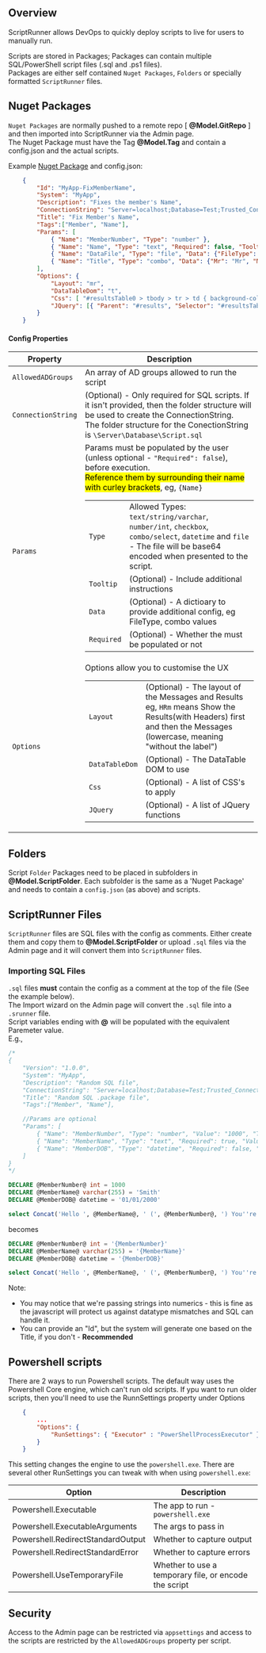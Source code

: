 ## Overview

ScriptRunner allows DevOps to quickly deploy scripts to live for users to manually run.  

Scripts are stored in Packages; Packages can contain multiple SQL/PowerShell script files (.sql and .ps1 files).  
Packages are either self contained `Nuget Packages`, `Folders` or specially formatted `ScriptRunner` files.

## Nuget Packages

`Nuget Packages` are normally pushed to a remote repo [ **@Model.GitRepo** ] and then imported into ScriptRunner via the Admin page.  
The Nuget Package must have the Tag **@Model.Tag** and contain a config.json and the actual scripts.


Example <a href="/files/MyApp_Fix_Name.1.1.3.nupkg">Nuget Package</a> and config.json:

```json
    {
        "Id": "MyApp-FixMemberName",
        "System": "MyApp",
        "Description": "Fixes the member's Name",
        "ConnectionString": "Server=localhost;Database=Test;Trusted_Connection=True;",
        "Title": "Fix Member's Name",
        "Tags":["Member", "Name"],
        "Params": [
            { "Name": "MemberNumber", "Type": "number" },
            { "Name": "Name", "Type": "text", "Required": false, "Tooltip": "Their new Name" },
            { "Name": "DataFile", "Type": "file", "Data": {"FileType": ".csv"} },
            { "Name": "Title", "Type": "combo", "Data": {"Mr": "Mr", "Mrs": "Mrs", "Dr": "Dr"}, "Required": false }
        ],
        "Options": {
            "Layout": "mr",
            "DataTableDom": "t",
            "Css": [ "#resultsTable0 > tbody > tr > td { background-color: orange; cursor: copy; }" ],
            "JQuery": [{ "Parent": "#results", "Selector": "#resultsTable0 > tbody > tr > td:nth-child(1)", "Event": "click", "Function": "let $text = $(evt.target).text();  window.copyText($text, `${evt.data.script.id} ${$text} Copied!`);" }] 
        }
    }
 ```
 
#### Config Properties

| Property           | Description                                                                                                                                                                                                                                                                                                                                                                                                                                                                                                                                                                                                                                                                                                              |
| ------------------ | ------------------------------------------------------------------------------------------------------------------------------------------------------------------------------------------------------------------------------------------------------------------------------------------------------------------------------------------------------------------------------------------------------------------------------------------------------------------------------------------------------------------------------------------------------------------------------------------------------------------------------------------------------------------------------------------------------------------------ |
| `AllowedADGroups`  | An array of AD groups allowed to run the script                                                                                                                                                                                                                                                                                                                                                                                                                                                                                                                                                                                                                                                                          |
| `ConnectionString` | (Optional) - Only required for SQL scripts. If it isn't provided, then the folder structure will be used to create the ConnectionString.<br />The folder structure for the ConectionString is `\Server\Database\Script.sql`                                                                                                                                                                                                                                                                                                                                                                                                                                                                                              |
| `Params`           | Params must be populated by the user (unless optional - `"Required": false`), before execution.<br /><mark>Reference them by surrounding their name with curley brackets</mark>, eg, `{Name}`<table><tbody><tr><td>`Type`</td><td>Allowed Types: `text/string/varchar`, `number/int`, `checkbox`, `combo/select`, `datetime` and `file` - The file will be base64 encoded when presented to the script.</td></tr><tr><td>`Tooltip`</td><td>(Optional) - Include additional instructions</td></tr><tr><td>`Data`</td><td>(Optional) - A dictioary to provide additional config, eg FileType, combo values</td></tr><tr><td>`Required`</td><td>(Optional) - Whether the must be populated or not</td></tr></tbody></table> |
| `Options`          | Options allow you to customise the UX<br /><table><tbody><tr><td>`Layout`</td><td>(Optional) - The layout of the Messages and Results<br />eg, `HRm` means Show the Results(with Headers) first and then the Messages (lowercase, meaning "without the label")</td></tr><tr><td>`DataTableDom`</td><td>(Optional) - The DataTable DOM to use</td></tr><tr><td>`Css`</td><td>(Optional) - A list of CSS's to apply</td></tr><tr><td>`JQuery`</td><td>(Optional) - A list of JQuery functions</td></tr></tbody></table>                                                                                                                                                                                                    |

## Folders

Script `Folder` Packages need to be placed in subfolders in **@Model.ScriptFolder**.  Each subfolder is the same as a 'Nuget Package' and needs to contain a `config.json` (as above) and scripts.

## ScriptRunner Files

`ScriptRunner` files are SQL files with the config as comments.  Either create them and copy them to **@Model.ScriptFolder** or upload `.sql` files via the Admin page and it will convert them into `ScriptRunner` files.

### Importing SQL Files

`.sql` files **must** contain the config as a comment at the top of the file (See the example below).  
The Import wizard on the Admin page will convert the `.sql` file into a `.srunner` file.  
Script variables ending with **@** will be populated with the equivalent Paremeter value.  
E.g., 

```sql
/*
{	
	"Version": "1.0.0",
	"System": "MyApp", 
	"Description": "Random SQL file", 
	"ConnectionString": "Server=localhost;Database=Test;Trusted_Connection=True;",
	"Title": "Random SQL .package file", 
	"Tags":["Member", "Name"], 

	//Params are optional
	"Params": [
		{ "Name": "MemberNumber", "Type": "number", "Value": "1000", "Tooltip": "The MemberNumber" }, 
		{ "Name": "MemberName", "Type": "text", "Required": true, "Value": "Smith", "Tooltip": "Their new Name" },
		{ "Name": "MemberDOB", "Type": "datetime", "Required": false, "Value": "01/01/2000" }
	]
}
*/

DECLARE @MemberNumber@ int = 1000 
DECLARE @MemberName@ varchar(255) = 'Smith' 
DECLARE @MemberDOB@ datetime = '01/01/2000'

select Concat('Hello ', @MemberName@, ' (', @MemberNumber@, ') You''re DOB is ', @MemberDOB@)
```

becomes

```sql
DECLARE @MemberNumber@ int = '{MemberNumber}'
DECLARE @MemberName@ varchar(255) = '{MemberName}' 
DECLARE @MemberDOB@ datetime = '{MemberDOB}'

select Concat('Hello ', @MemberName@, ' (', @MemberNumber@, ') You''re DOB is ', @MemberDOB@)
```

Note: 
* You may notice that we're passing strings into numerics - this is fine as the javascript will protect us against datatype mismatches and SQL can handle it.
* You can provide an "Id", but the system will generate one based on the Title, if you don't - **Recommended**

## Powershell scripts 
There are 2 ways to run Powershell scripts.  The default way uses the Powershell Core engine, which can't run old scripts.
If ypu want to run older scripts, then you'll need to use the RunnSettings property under Options
```json
    {
        ...
        "Options": {
            "RunSettings": { "Executor" : "PowerShellProcessExecutor" }
        }
    }
```
This setting changes the engine to use the `powershell.exe`.
There are several other RunSettings you can tweak with when using `powershell.exe`:

| Option                            | Description                                           |
| --------------------------------- | ----------------------------------------------------- |
| Powershell.Executable             | The app to run - `powershell.exe`                     |
| Powershell.ExecutableArguments    | The args to pass in                                   |
| Powershell.RedirectStandardOutput | Whether to capture output                             |
| Powershell.RedirectStandardError  | Whether to capture errors                             |
| Powershell.UseTemporaryFile       | Whether to use a temporary file, or encode the script |


## Security
Access to the Admin page can be restricted via `appsettings` and access to the scripts are restricted by the `AllowedADGroups` property per script.

